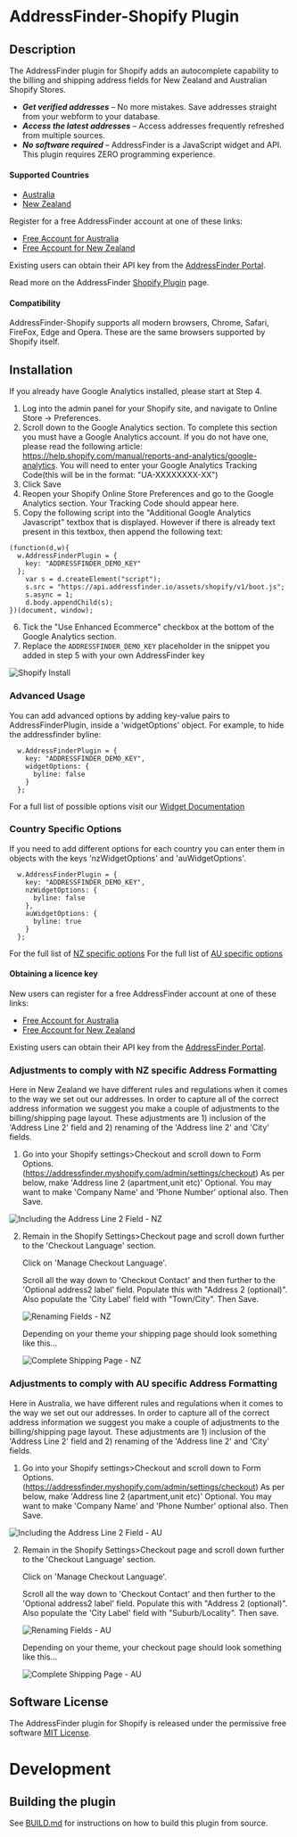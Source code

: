 # AddressFinder-Shopify Plugin

## Description
The AddressFinder plugin for Shopify adds an autocomplete capability to the billing and shipping address fields for New Zealand
and Australian Shopify Stores.

* ***Get verified addresses*** – No more mistakes. Save addresses straight from your
  webform to your database.
* ***Access the latest addresses*** – Access addresses frequently refreshed from
  multiple sources.
* ***No software required*** – AddressFinder is a JavaScript widget and API. This
  plugin requires ZERO programming experience.

#### Supported Countries

* [Australia](https://addressfinder.com.au/?utm_source=shopify%20plugin&utm_medium=plugin&utm_campaign=plugin&utm_term=Australia&utm_content=Supported%20Countries)
* [New Zealand](https://addressfinder.nz/?utm_source=shopify%20plugin&utm_medium=plugin&utm_campaign=plugin&utm_term=New%20Zealand&utm_content=Supported%20Countries)

Register for a free AddressFinder account at one of these links:

* [Free Account for Australia](https://portal.addressfinder.io/signup/au/free?utm_source=shopify%20plugin&utm_medium=plugin&utm_campaign=plugin&utm_term=Australia&utm_content=Free%20account%20for%20Australia)
* [Free Account for New Zealand](https://portal.addressfinder.io/signup/nz/free?utm_source=shopify%20plugin&utm_medium=plugin&utm_campaign=plugin&utm_term=New%20Zealand&utm_content=Free%20account%20for%20New%20Zealand)

Existing users can obtain their API key from the [AddressFinder Portal](https://portal.addressfinder.io/?utm_source=shopify%20plugin&utm_medium=plugin&utm_campaign=plugin&utm_term=AddressFinder%20Portal&utm_content=existing%20users).

Read more on the AddressFinder [Shopify Plugin](https://addressfinder.nz/docs/shopify?utm_source=shopify%20plugin&utm_medium=plugin&utm_campaign=plugin&utm_term=Shopify%20Plugin&utm_content=Read%20more%20on%20AddressFinder) page.

#### Compatibility
AddressFinder-Shopify supports all modern browsers, Chrome, Safari, FireFox, Edge and Opera. These are the same browsers supported by Shopify itself.

## Installation
If you already have Google Analytics installed, please start at Step 4.

1. Log into the admin panel for your Shopify site, and navigate to Online Store -> Preferences.
2. Scroll down to the Google Analytics section. To complete this section you must have a Google Analytics account. If you do not have one, please read the following article: https://help.shopify.com/manual/reports-and-analytics/google-analytics. You will need to enter your Google Analytics Tracking Code(this will be in the format: "UA-XXXXXXXX-XX")
3. Click Save
4. Reopen your Shopify Online Store Preferences and go to the Google Analytics section. Your Tracking Code should appear here.
5. Copy the following script into the "Additional Google Analytics Javascript" textbox that is displayed. However if there is already text present in this textbox, then append the following text:

  ```
  (function(d,w){
    w.AddressFinderPlugin = {
      key: "ADDRESSFINDER_DEMO_KEY"
    };
      var s = d.createElement("script");
      s.src = "https://api.addressfinder.io/assets/shopify/v1/boot.js";
      s.async = 1;
      d.body.appendChild(s);
  })(document, window);
  ```
6. Tick the "Use Enhanced Ecommerce" checkbox at the bottom of the Google Analytics section.
7. Replace the `ADDRESSFINDER_DEMO_KEY` placeholder in the snippet you added in step 5 with your own AddressFinder key

  ![Shopify Install](/assets/shopify-install.png)


### Advanced Usage
You can add advanced options by adding key-value pairs to AddressFinderPlugin, inside a 'widgetOptions' object. For example, to hide the addressfinder byline:

  ```
    w.AddressFinderPlugin = {
      key: "ADDRESSFINDER_DEMO_KEY",
      widgetOptions: {
        byline: false
      }
    };
  ```
  For a full list of possible options visit our [Widget Documentation](https://addressfinder.nz/docs/widget_docs/?utm_source=shopify%20plugin&utm_medium=plugin&utm_campaign=plugin&utm_term=Widget%20Documentation&utm_content=Advanced%20Usage)

### Country Specific Options
  If you need to add different options for each country you can enter them in objects with the keys 'nzWidgetOptions' and 'auWidgetOptions'.

  ```
    w.AddressFinderPlugin = {
      key: "ADDRESSFINDER_DEMO_KEY",
      nzWidgetOptions: {
        byline: false
      },
      auWidgetOptions: {
        byline: true
      }
    };
  ```

  For the full list of [NZ specific options](https://addressfinder.nz/docs/widget_docs/?utm_source=shopify%20plugin&utm_medium=plugin&utm_campaign=plugin&utm_term=NZ%20specific%20options&utm_content=Country%20Specific%20Options)
  For the full list of [AU specific options](https://addressfinder.com.au/docs/widget_docs/?utm_source=shopify%20plugin&utm_medium=plugin&utm_campaign=plugin&utm_term=AU%20specific%20options&utm_content=Country%20Specific%20Options)

#### Obtaining a licence key

New users can register for a free AddressFinder account at one of these links:
* [Free Account for Australia](https://portal.addressfinder.io/signup/au/free?utm_source=shopify%20plugin&utm_medium=plugin&utm_campaign=plugin&utm_term=Free%20Account%20for%20Australia&utm_content=Obtaining%20a%20licence%20key)
* [Free Account for New Zealand](https://portal.addressfinder.io/signup/nz/free?utm_source=shopify%20plugin&utm_medium=plugin&utm_campaign=plugin&utm_term=Free%20Account%20for%20New%20Zealand&utm_content=Obtaining%20a%20licence%20key)

Existing users can obtain their API key from the
[AddressFinder Portal](https://portal.addressfinder.io/?utm_source=shopify%20plugin&utm_medium=plugin&utm_campaign=plugin&utm_term=AddressFinder%20Portal&utm_content=Obtaining%20a%20licence%20key).

### Adjustments to comply with NZ specific Address Formatting
Here in New Zealand we have different rules and regulations when it comes to the way we set out our addresses. In order to capture all of the correct address information we suggest you make a couple of adjustments to the billing/shipping page layout. These adjustments are 1) inclusion of the 'Address Line 2' field and 2) renaming of the 'Address line 2' and 'City' fields.

1. Go into your Shopify settings>Checkout and scroll down to Form Options. (https://addressfinder.myshopify.com/admin/settings/checkout) As per below, make 'Address line 2 (apartment,unit etc)' Optional. You may want to make 'Company Name' and 'Phone Number' optional also. Then Save.

  ![Including the Address Line 2 Field - NZ](/assets/nz-enable-address-fields.png)

2. Remain in the Shopify Settings>Checkout page and scroll down further to the 'Checkout Language' section.

   Click on 'Manage Checkout Language'.

   Scroll all the way down to 'Checkout Contact' and then further to the 'Optional address2 label' field. Populate this with "Address 2 (optional)". Also populate the 'City Label' field with "Town/City". Then Save.

    ![Renaming Fields - NZ](/assets/nz-rename-fields.png)

    Depending on your theme your shipping page should look something like this...

      ![Complete Shipping Page - NZ](/assets/nz-complete-shipping-page.png)

### Adjustments to comply with AU specific Address Formatting
Here in Australia, we have different rules and regulations when it comes to the way we set out our addresses. In order to capture all of the correct address information we suggest you make a couple of adjustments to the billing/shipping page layout. These adjustments are 1) inclusion of the 'Address Line 2' field and 2) renaming of the 'Address line 2' and 'City' fields.

1. Go into your Shopify settings>Checkout and scroll down to Form Options. (https://addressfinder.myshopify.com/admin/settings/checkout) As per below, make 'Address line 2 (apartment,unit etc)' Optional. You may want to make 'Company Name' and 'Phone Number' optional also. Then Save.

  ![Including the Address Line 2 Field - AU](/assets/au-enable-address-fields.png)

2. Remain in the Shopify Settings>Checkout page and scroll down further to the 'Checkout Language' section.

   Click on 'Manage Checkout Language'.

   Scroll all the way down to 'Checkout Contact' and then further to the 'Optional address2 label' field. Populate this with "Address 2 (optional)". Also populate the 'City Label' field with "Suburb/Locality". Then save.

    ![Renaming Fields - AU](/assets/au-rename-fields.png)

   Depending on your theme, your checkout page should look something like this...

    ![Complete Shipping Page - AU](/assets/au-complete-shipping-page.png)

## Software License

The AddressFinder plugin for Shopify is released under the permissive free software [MIT License](https://github.com/AbleTech/addressfinder-shopify/blob/master/LICENCE.md).

# Development

## Building the plugin

See [BUILD.md](BUILD.md) for instructions on how to build this plugin from source.
